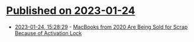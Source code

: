 # [Published on 2023-01-24](index.md)

* [2023-01-24, 15:28:29](https://news.ycombinator.com/item?id=34504752) - [MacBooks from 2020 Are Being Sold for Scrap Because of Activation Lock](https://www.vice.com/en/article/xgybq7/apple-macbook-activation-lock-right-to-repair)

